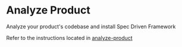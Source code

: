 # Analyze Product

Analyze your product's codebase and install Spec Driven Framework

Refer to the instructions located in [analyze-product](../instructions/analyze-product.instructions.md)
